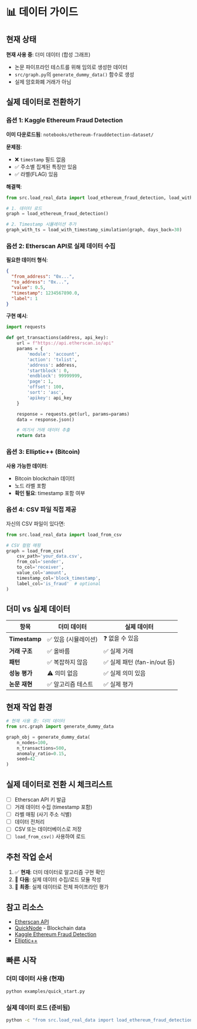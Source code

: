 # 📊 데이터 가이드

## 현재 상태

**현재 사용 중**: 더미 데이터 (합성 그래프)

- 논문 파이프라인 테스트를 위해 임의로 생성한 데이터
- `src/graph.py`의 `generate_dummy_data()` 함수로 생성
- 실제 암호화폐 거래가 아님

## 실제 데이터로 전환하기

### 옵션 1: Kaggle Ethereum Fraud Detection

**이미 다운로드됨**: `notebooks/ethereum-frauddetection-dataset/`

**문제점**:

- ❌ `timestamp` 필드 없음
- ✅ 주소별 집계된 특징만 있음
- ✅ 라벨(FLAG) 있음

**해결책**:

```python
from src.load_real_data import load_ethereum_fraud_detection, load_with_timestamp_simulation

# 1. 데이터 로드
graph = load_ethereum_fraud_detection()

# 2. Timestamp 시뮬레이션 추가
graph_with_ts = load_with_timestamp_simulation(graph, days_back=30)
```

### 옵션 2: Etherscan API로 실제 데이터 수집

**필요한 데이터 형식**:

```json
{
  "from_address": "0x...",
  "to_address": "0x...",
  "value": 0.5,
  "timestamp": 1234567890.0,
  "label": 1
}
```

**구현 예시**:

```python
import requests

def get_transactions(address, api_key):
    url = f"https://api.etherscan.io/api"
    params = {
        'module': 'account',
        'action': 'txlist',
        'address': address,
        'startblock': 0,
        'endblock': 99999999,
        'page': 1,
        'offset': 100,
        'sort': 'asc',
        'apikey': api_key
    }

    response = requests.get(url, params=params)
    data = response.json()

    # 여기서 거래 데이터 추출
    return data
```

### 옵션 3: Elliptic++ (Bitcoin)

**사용 가능한 데이터**:

- Bitcoin blockchain 데이터
- 노드 라벨 포함
- **확인 필요**: timestamp 포함 여부

### 옵션 4: CSV 파일 직접 제공

자신의 CSV 파일이 있다면:

```python
from src.load_real_data import load_from_csv

# CSV 컬럼 매핑
graph = load_from_csv(
    csv_path='your_data.csv',
    from_col='sender',
    to_col='receiver',
    value_col='amount',
    timestamp_col='block_timestamp',
    label_col='is_fraud'  # optional
)
```

## 더미 vs 실제 데이터

| 항목          | 더미 데이터          | 실제 데이터                  |
| ------------- | -------------------- | ---------------------------- |
| **Timestamp** | ✅ 있음 (시뮬레이션) | ❓ 없을 수 있음              |
| **거래 구조** | ✅ 올바름            | ✅ 실제 거래                 |
| **패턴**      | ✅ 복잡하지 않음     | ✅ 실제 패턴 (fan-in/out 등) |
| **성능 평가** | ⚠️ 의미 없음         | ✅ 실제 의미 있음            |
| **논문 재현** | ✅ 알고리즘 테스트   | ✅ 실제 평가                 |

## 현재 작업 환경

```python
# 현재 사용 중: 더미 데이터
from src.graph import generate_dummy_data

graph_obj = generate_dummy_data(
    n_nodes=100,
    n_transactions=500,
    anomaly_ratio=0.15,
    seed=42
)
```

## 실제 데이터로 전환 시 체크리스트

- [ ] Etherscan API 키 발급
- [ ] 거래 데이터 수집 (timestamp 포함)
- [ ] 라벨 매핑 (사기 주소 식별)
- [ ] 데이터 전처리
- [ ] CSV 또는 데이터베이스로 저장
- [ ] `load_from_csv()` 사용하여 로드

## 추천 작업 순서

1. ✅ **현재**: 더미 데이터로 알고리즘 구현 확인
2. 🔄 **다음**: 실제 데이터 수집/로드 모듈 작성
3. 🔄 **최종**: 실제 데이터로 전체 파이프라인 평가

## 참고 리소스

- [Etherscan API](https://docs.etherscan.io/)
- [QuickNode](https://www.quicknode.com/) - Blockchain data
- [Kaggle Ethereum Fraud Detection](https://www.kaggle.com/datasets/vagifa/ethereum-frauddetection-dataset)
- [Elliptic++](https://github.com/elliptic-dataset/elliptic)

## 빠른 시작

### 더미 데이터 사용 (현재)

```bash
python examples/quick_start.py
```

### 실제 데이터 로드 (준비됨)

```bash
python -c "from src.load_real_data import load_ethereum_fraud_detection; graph = load_ethereum_fraud_detection(); print(f'Loaded {len(graph.node_labels)} nodes')"
```
